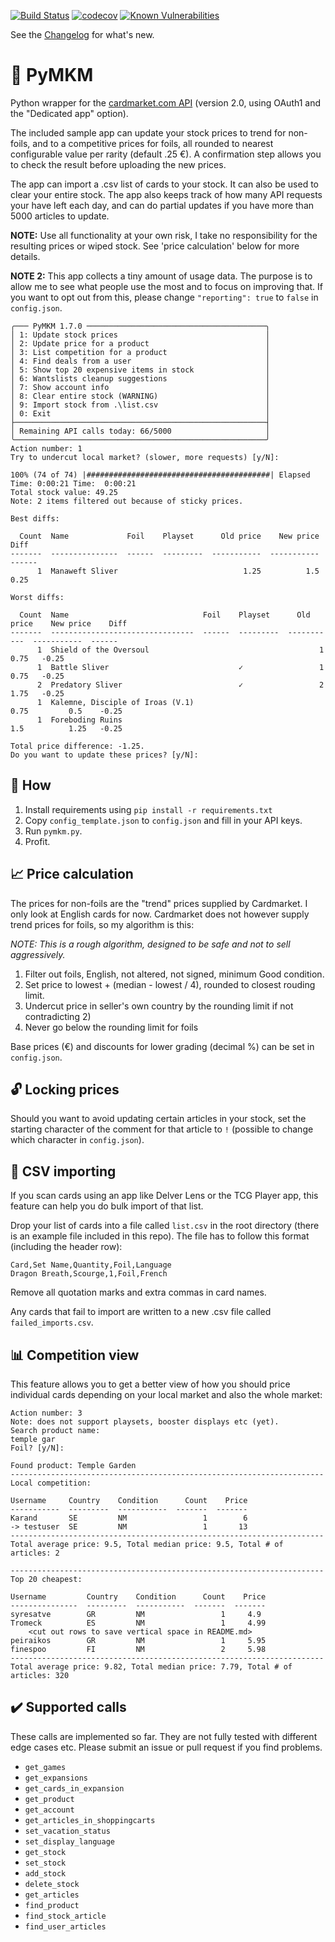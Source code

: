 [![Build Status](https://travis-ci.org/andli/pymkm.svg?branch=master)](https://travis-ci.org/andli/pymkm) [![codecov](https://codecov.io/gh/andli/pymkm/branch/master/graph/badge.svg)](https://codecov.io/gh/andli/pymkm) [![Known Vulnerabilities](https://snyk.io/test/github/andli/pymkm/badge.svg?targetFile=requirements.txt)](https://snyk.io/test/github/andli/pymkm?targetFile=requirements.txt)

See the [Changelog](CHANGELOG.md) for what's new.

# 📙 PyMKM

Python wrapper for the [cardmarket.com API](https://api.cardmarket.com/ws/documentation/API_2.0:Main_Page) (version 2.0, using OAuth1 and the "Dedicated app" option).

The included sample app can update your stock prices to trend for non-foils, and to a competitive prices for foils, all rounded to nearest configurable value per rarity (default .25 €). A confirmation step allows you to check the result before uploading the new prices.

The app can import a .csv list of cards to your stock. It can also be used to clear your entire stock.
The app also keeps track of how many API requests your have left each day, and can do partial updates if you have more than 5000 articles to update.

**NOTE:** Use all functionality at your own risk, I take no responsibility for the resulting prices or wiped stock. See 'price calculation' below for more details.

**NOTE 2:** This app collects a tiny amount of usage data. The purpose is to allow me to see what people use the most and to focus on improving that. If you want to opt out from this, please change `"reporting": true` to `false` in `config.json`.

```
╭─── PyMKM 1.7.0 ────────────────────────────────────────╮
│ 1: Update stock prices                                 │
│ 2: Update price for a product                          │
│ 3: List competition for a product                      │
│ 4: Find deals from a user                              │
│ 5: Show top 20 expensive items in stock                │
│ 6: Wantslists cleanup suggestions                      │
│ 7: Show account info                                   │
│ 8: Clear entire stock (WARNING)                        │
│ 9: Import stock from .\list.csv                        │
│ 0: Exit                                                │
├────────────────────────────────────────────────────────┤
│ Remaining API calls today: 66/5000                     │
╰────────────────────────────────────────────────────────╯
Action number: 1
Try to undercut local market? (slower, more requests) [y/N]:

100% (74 of 74) |#########################################| Elapsed Time: 0:00:21 Time:  0:00:21
Total stock value: 49.25
Note: 2 items filtered out because of sticky prices.

Best diffs:

  Count  Name             Foil    Playset      Old price    New price    Diff
-------  ---------------  ------  ---------  -----------  -----------  ------
      1  Manaweft Sliver                            1.25          1.5    0.25

Worst diffs:

  Count  Name                              Foil    Playset      Old price    New price    Diff
-------  --------------------------------  ------  ---------  -----------  -----------  ------
      1  Shield of the Oversoul                                      1            0.75   -0.25
      1  Battle Sliver                             ✓                 1            0.75   -0.25
      2  Predatory Sliver                          ✓                 2            1.75   -0.25
      1  Kalemne, Disciple of Iroas (V.1)                            0.75         0.5    -0.25
      1  Foreboding Ruins                                            1.5          1.25   -0.25

Total price difference: -1.25.
Do you want to update these prices? [y/N]:
```

## 🔨 How

1. Install requirements using `pip install -r requirements.txt`
1. Copy `config_template.json` to `config.json` and fill in your API keys.
1. Run `pymkm.py`.
1. Profit.

## 📈 Price calculation

The prices for non-foils are the "trend" prices supplied by Cardmarket. I only look at English cards for now.
Cardmarket does not however supply trend prices for foils, so my algorithm is this:

_NOTE: This is a rough algorithm, designed to be safe and not to sell aggressively._

1. Filter out foils, English, not altered, not signed, minimum Good condition.
1. Set price to lowest + (median - lowest / 4), rounded to closest rouding limit.
1. Undercut price in seller's own country by the rounding limit if not contradicting 2)
1. Never go below the rounding limit for foils

Base prices (€) and discounts for lower grading (decimal %) can be set in `config.json`.

## 🔓 Locking prices

Should you want to avoid updating certain articles in your stock, set the starting character of the comment for that article to `!` (possible to change which character in `config.json`).

## 📄 CSV importing

If you scan cards using an app like Delver Lens or the TCG Player app, this feature can help you do bulk import of that list.

Drop your list of cards into a file called `list.csv` in the root directory (there is an example file included in this repo). The file has to follow this format (including the header row):

```
Card,Set Name,Quantity,Foil,Language
Dragon Breath,Scourge,1,Foil,French
```

Remove all quotation marks and extra commas in card names.

Any cards that fail to import are written to a new .csv file called `failed_imports.csv`.

## 📊 Competition view

This feature allows you to get a better view of how you should price individual cards depending on your local market and also the whole market:

```
Action number: 3
Note: does not support playsets, booster displays etc (yet).
Search product name:
temple gar
Foil? [y/N]:

Found product: Temple Garden
----------------------------------------------------------------------
Local competition:

Username     Country    Condition      Count    Price
-----------  ---------  -----------  -------  -------
Karand       SE         NM                 1        6
-> testuser  SE         NM                 1       13
----------------------------------------------------------------------
Total average price: 9.5, Total median price: 9.5, Total # of articles: 2

----------------------------------------------------------------------
Top 20 cheapest:

Username         Country    Condition      Count    Price
---------------  ---------  -----------  -------  -------
syresatve        GR         NM                 1     4.9
Tromeck          ES         NM                 1     4.99
    <cut out rows to save vertical space in README.md>
peiraikos        GR         NM                 1     5.95
finespoo         FI         NM                 2     5.98
----------------------------------------------------------------------
Total average price: 9.82, Total median price: 7.79, Total # of articles: 320
```

## ✔️ Supported calls

These calls are implemented so far. They are not fully tested with different edge cases etc. Please submit an issue or pull request if you find problems.

- `get_games`
- `get_expansions`
- `get_cards_in_expansion`
- `get_product`
- `get_account`
- `get_articles_in_shoppingcarts`
- `set_vacation_status`
- `set_display_language`
- `get_stock`
- `set_stock`
- `add_stock`
- `delete_stock`
- `get_articles`
- `find_product`
- `find_stock_article`
- `find_user_articles`
